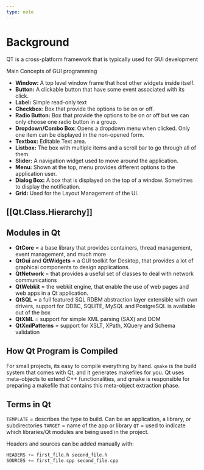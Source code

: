 ```yaml
---
type: note
---
```

# Background
QT is a cross-platform framework that is typically used for GUI development

Main Concepts of GUI programming
- **Window:** A top level window frame that host other widgets inside itself.
- **Button:** A clickable button that have some event associated with its click.
- **Label:** Simple read-only text
- **Checkbox**: Box that provide the options to be on or off.
- **Radio Button:** Box that provide the options to be on or off but we can only choose one radio button in a group.
- **Dropdown/Combo Box**: Opens a dropdown menu when clicked. Only one item can be displayed in the non-opened form.
- **Textbox:** Editable Text area.
- **Listbox:** The box with multiple items and a scroll bar to go through all of them.
- **Slider:** A navigation widget used to move around the application.
- **Menu:** Shown at the top, menu provides different options to the application user.
- **Dialog Box:** A box that is displayed on the top of a window. Sometimes to display the notification.
- **Grid:** Used for the Layout Management of the UI.

## [[Qt.Class.Hierarchy]]

## Modules in Qt
- **QtCore** =  a base library that provides containers, thread management, event management, and much more
- **QtGui** and **QtWidgets** =  a GUI toolkit for Desktop, that provides a lot of graphical components to design applications.
- **QtNetwork** =  that provides a useful set of classes to deal with network communications
- **QtWebkit** =  the webkit engine, that enable the use of web pages and web apps in a Qt application.
- **QtSQL** =  a full featured SQL RDBM abstraction layer extensible with own drivers, support for ODBC, SQLITE, MySQL and PostgreSQL is available out of the box
- **QtXML** =  support for simple XML parsing (SAX) and DOM
- **QtXmlPatterns** =  support for XSLT, XPath, XQuery and Schema validation

## How Qt Program is Compiled
For small projects, its easy to compile everything by hand. 
`qmake` is the build system that comes with Qt, and it generates makefiles for you. Qt uses meta-objects to extend C++ functionalities, and qmake is responsible for preparing a makefile that contains this meta-object extraction phase. 



## Terms in Qt
`TEMPLATE` = describes the type to build. Can be an application, a library, or subdirectories
`TARGET` = name of the app or library
`QT` = used to indicate which libraries/Qt modules are being used in the project. 

Headers and sources can be added manually with: 
```cpp
HEADERS += first_file.h second_file.h
SOURCES += first_file.cpp second_file.cpp
```
